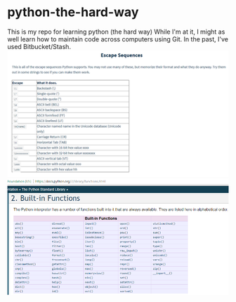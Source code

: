# python-the-hard-way
This is my repo for learning python (the hard way)
While I'm at it, I might as well learn how to maintain code across computers using Git.  In the past, I've used Bitbucket/Stash.
<br />
<img src="escape_sequences.png">
<br />
<img src="python-built-in-functions.png">
